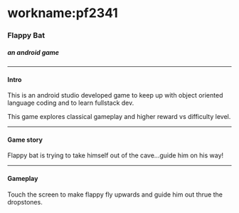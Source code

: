 # workname:pf2341
### Flappy Bat ###
##### an android game #####

-----
#### Intro

This is an android studio developed game to keep up with object oriented language coding and to learn fullstack dev.

This game explores classical gameplay and higher reward vs difficulty level.

-----

#### Game story
Flappy bat is trying to take himself out of the cave...guide him on his way!

-----

#### Gameplay

Touch the screen to make flappy fly upwards and guide him out thrue the dropstones.



